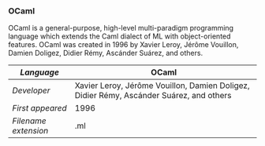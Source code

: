 ### OCaml
OCaml is a general-purpose, high-level multi-paradigm programming language which extends the Caml dialect of ML with object-oriented features. OCaml was created in 1996 by Xavier Leroy, Jérôme Vouillon, Damien Doligez, Didier Rémy, Ascánder Suárez, and others.

|_Language_|OCaml|
|-|-|
|_Developer_|Xavier Leroy, Jérôme Vouillon, Damien Doligez, Didier Rémy, Ascánder Suárez, and others|
|_First appeared_|1996|
|_Filename extension_|.ml|